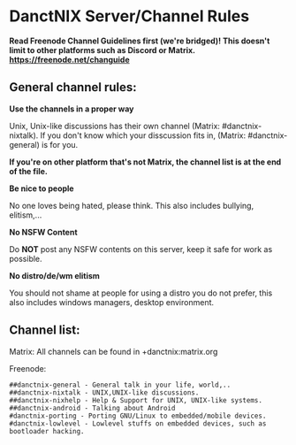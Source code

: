 # DanctNIX Server/Channel Rules

**Read Freenode Channel Guidelines first (we're bridged)! This doesn't limit to other platforms such as Discord or Matrix.
https://freenode.net/changuide**

## General channel rules:

**Use the channels in a proper way**

Unix, Unix-like discussions has their own channel (Matrix: #danctnix-nixtalk). If you don't know which your disscussion fits in, (Matrix: #danctnix-general) is for you.

**If you're on other platform that's not Matrix, the channel list is at the end of the file.**


**Be nice to people**

No one loves being hated, please think. This also includes bullying, elitism,... 


**No NSFW Content**

Do **NOT** post any NSFW contents on this server, keep it safe for work as possible.


**No distro/de/wm elitism**

You should not shame at people for using a distro you do not prefer, this also includes windows managers, desktop environment.


## Channel list:

Matrix: All channels can be found in +danctnix:matrix.org

Freenode:
```
##danctnix-general - General talk in your life, world,..
##danctnix-nixtalk - UNIX,UNIX-like discussions.
##danctnix-nixhelp - Help & Support for UNIX, UNIX-like systems.
##danctnix-android - Talking about Android
#danctnix-porting - Porting GNU/Linux to embedded/mobile devices.
#danctnix-lowlevel - Lowlevel stuffs on embedded devices, such as bootloader hacking.
```
